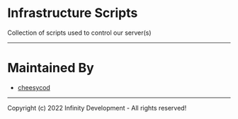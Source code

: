 # Infrastructure Scripts
Collection of scripts used to control our server(s)

---

# Maintained By
- [cheesycod](https://github.com/cheesycod)

---

Copyright (c) 2022 Infinity Development - All rights reserved!